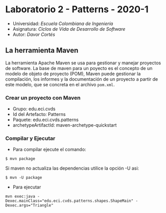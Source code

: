 # Laboratorio 2 - Patterns - 2020-1


* Universidad: _Escuela Colombiana de Ingeniería_
* Asignatura:  _Ciclos de Vida de Desarrollo de Software_
* Autor: _Davor Cortés_

## La herramienta Maven

La herramienta Apache Maven se usa para gestionar y manejar proyectos de software. La base de maven para un poyecto es el concepto de un modelo de objeto de proyecto (POM), Maven puede gestionar la compilación, los informes y la documentación de un proyecto a partir de este modelo, que se concreta en el archivo `pom.xml`.


### Crear un proyecto con Maven

* Grupo: edu.eci.cvds
* Id del Artefacto: Patterns
* Paquete: edu.eci.cvds.patterns
* archetypeArtifactId: maven-archetype-quickstart


### Compilar y Ejecutar
* Para compilar ejecute el comando:
```
$ mvn package
```
  Si maven no actualiza las dependencias utilice la opción -U asi:
```
$ mvn -U package
```
* Para ejecutar
```
mvn exec:java -Dexec.mainClass="edu.eci.cvds.patterns.shapes.ShapeMain" -Dexec.args="Triangle"
```

